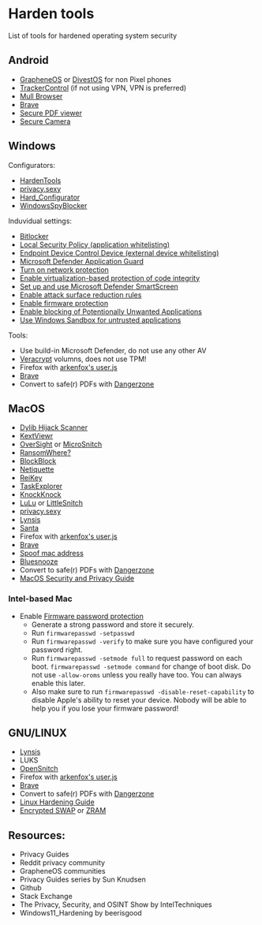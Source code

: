 # Harden tools
List of tools for hardened operating system security 


## Android
- [GrapheneOS](https://grapheneos.org/) or [DivestOS](https://divestos.org/) for non Pixel phones
- [TrackerControl](https://trackercontrol.org/) (if not using VPN, VPN is preferred)
- [Mull Browser](https://f-droid.org/en/packages/us.spotco.fennec_dos/)
- [Brave](https://brave.com/)
- [Secure PDF viewer](https://play.google.com/store/apps/details?id=app.grapheneos.pdfviewer.play)
- [Secure Camera](https://play.google.com/store/apps/details?id=app.grapheneos.camera.play)


## Windows
Configurators:
- [HardenTools](https://github.com/securitywithoutborders/hardentools)
- [privacy.sexy](https://privacy.sexy/)
- [Hard_Configurator](https://github.com/AndyFul/Hard_Configurator)
- [WindowsSpyBlocker](https://crazymax.dev/WindowsSpyBlocker/)

Induvidual settings:
- [Bitlocker](https://docs.microsoft.com/en-us/windows/security/information-protection/bitlocker/bitlocker-device-encryption-overview-windows-10)
- [Local Security Policy (application whitelisting)](https://www.bleepingcomputer.com/tutorials/create-an-application-whitelist-policy-in-windows/)
- [Endpoint Device Control Device (external device whitelisting)](https://docs.microsoft.com/en-us/microsoft-365/security/defender-endpoint/mde-device-control-device-installation?view=o365-worldwide)
- [Microsoft Defender Application Guard](https://docs.microsoft.com/en-us/windows/security/threat-protection/microsoft-defender-application-guard/install-md-app-guard#install-application-guard)
- [Turn on network protection](https://docs.microsoft.com/en-us/microsoft-365/security/defender-endpoint/enable-network-protection?view=o365-worldwide#powershell)
- [Enable virtualization-based protection of code integrity](https://docs.microsoft.com/en-us/windows/security/threat-protection/device-guard/enable-virtualization-based-protection-of-code-integrity#how-to-turn-on-hvci-in-windows-10)
- [Set up and use Microsoft Defender SmartScreen](https://docs.microsoft.com/en-us/windows/security/threat-protection/microsoft-defender-smartscreen/microsoft-defender-smartscreen-set-individual-device)
- [Enable attack surface reduction rules](https://docs.microsoft.com/en-us/microsoft-365/security/defender-endpoint/enable-attack-surface-reduction?view=o365-worldwide#powershell)
- [Enable firmware protection](https://docs.microsoft.com/en-us/windows/security/threat-protection/windows-defender-system-guard/system-guard-secure-launch-and-smm-protection#windows-security-app)
- [Enable blocking of Potentionally Unwanted Applications](https://docs.microsoft.com/en-us/microsoft-365/security/defender-endpoint/detect-block-potentially-unwanted-apps-microsoft-defender-antivirus?view=o365-worldwide#use-powershell-cmdlets-to-configure-pua-protection)
- [Use Windows Sandbox for untrusted applications](https://techcommunity.microsoft.com/t5/windows-kernel-internals-blog/windows-sandbox/ba-p/301849)

Tools:
- Use build-in Microsoft Defender, do not use any other AV
- [Veracrypt](https://veracrypt.fr) volumns, does not use TPM!
- Firefox with [arkenfox's user.js](https://github.com/arkenfox/user.js)
- [Brave](https://brave.com/)
- Convert to safe(r) PDFs with [Dangerzone](https://dangerzone.rocks/)


## MacOS
- [Dylib Hijack Scanner](https://objective-see.com/products/dhs.html)
- [KextViewr](https://objective-see.com/products/kextviewr.html)
- [OverSight](https://objective-see.com/products/oversight.html) or [MicroSnitch](https://www.obdev.at/products/microsnitch/index.html)
- [RansomWhere?](https://objective-see.com/products/ransomwhere.html)
- [BlockBlock](https://objective-see.com/products/blockblock.html)
- [Netiquette](https://objective-see.com/products/netiquette.html)
- [ReiKey](https://objective-see.com/products/reikey.html)
- [TaskExplorer](https://objective-see.com/products/taskexplorer.html)
- [KnockKnock](https://objective-see.com/products/knockknock.html)
- [LuLu](https://objective-see.com/products/lulu.html) or [LittleSnitch](https://www.obdev.at/products/littlesnitch/index.html)
- [privacy.sexy](https://privacy.sexy/)
- [Lynsis](https://cisofy.com/lynis/)
- [Santa](https://santa.dev)
- Firefox with [arkenfox's user.js](https://github.com/arkenfox/user.js)
- [Brave](https://brave.com/)
- [Spoof mac address](https://github.com/sunknudsen/privacy-guides/blob/master/how-to-spoof-mac-address-and-hostname-automatically-at-boot-on-macos/README.md)
- [Bluesnooze](https://github.com/odlp/bluesnooze/)
- Convert to safe(r) PDFs with [Dangerzone](https://dangerzone.rocks/)
- [MacOS Security and Privacy Guide](https://github.com/drduh/macOS-Security-and-Privacy-Guide)

### Intel-based Mac
- Enable [Firmware password protection](https://support.apple.com/guide/security/firmware-password-protection-sec28382c9ca/web)
  - Generate a strong password and store it securely. 
  - Run `firmwarepasswd -setpasswd`
  - Run `firmwarepasswd -verify` to make sure you have configured your password right.
  - Run `firmwarepasswd -setmode full` to request password on each boot. `firmwarepasswd -setmode command` for change of boot disk. Do not use `-allow-oroms` unless you really have too. You can always enable this later.
  - Also make sure to run `firmwarepasswd -disable-reset-capability` to disable Apple's ability to reset your device. Nobody will be able to help you if you lose your firmware password!


## GNU/LINUX
- [Lynsis](https://cisofy.com/lynis/)
- LUKS
- [OpenSnitch](https://github.com/evilsocket/opensnitch)
- Firefox with [arkenfox's user.js](https://github.com/arkenfox/user.js)
- [Brave](https://brave.com/)
- Convert to safe(r) PDFs with [Dangerzone](https://dangerzone.rocks/)
- [Linux Hardening Guide](https://madaidans-insecurities.github.io/guides/linux-hardening.html)
- [Encrypted SWAP](https://wiki.archlinux.org/title/Dm-crypt/Swap_encryption) or [ZRAM](https://wiki.archlinux.org/title/Swap#zram-generator)


## Resources:
- Privacy Guides
- Reddit privacy community
- GrapheneOS communities
- Privacy Guides series by Sun Knudsen
- Github
- Stack Exchange
- The Privacy, Security, and OSINT Show by IntelTechniques
- Windows11_Hardening by beerisgood
